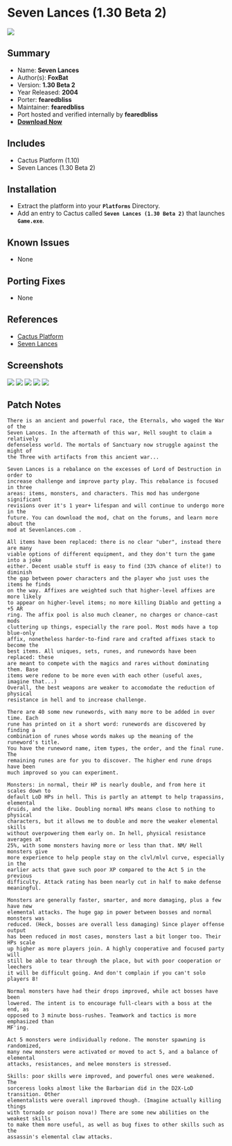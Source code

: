 # Seven Lances (1.30 Beta 2)

![](https://xyinn.org/diablo/platforms/platinum/Seven_Lances_1.30_Beta_2/screenshots/Screenshot001.jpg)

## Summary

- Name: **Seven Lances**
- Author(s): **FoxBat**
- Version: **1.30 Beta 2**
- Year Released: **2004**
- Porter: **fearedbliss**
- Maintainer: **fearedbliss**
- Port hosted and verified internally by **fearedbliss**
- [**Download Now**](https://xyinn.org/diablo/platforms/platinum/Seven_Lances_1.30_Beta_2/)

## Includes

- Cactus Platform (1.10)
- Seven Lances (1.30 Beta 2)

## Installation

- Extract the platform into your **`Platforms`** Directory.
- Add an entry to Cactus called **`Seven Lances (1.30 Beta 2)`** that launches
  **`Game.exe`**.

## Known Issues

- None

## Porting Fixes

- None

## References

- [Cactus Platform](https://github.com/fearedbliss/Cactus)
- [Seven Lances](https://www.moddb.com/mods/seven-lances/downloads/130beta2)

## Screenshots

![](https://xyinn.org/diablo/platforms/platinum/Seven_Lances_1.30_Beta_2/screenshots/Screenshot002.jpg)
![](https://xyinn.org/diablo/platforms/platinum/Seven_Lances_1.30_Beta_2/screenshots/Screenshot003.jpg)
![](https://xyinn.org/diablo/platforms/platinum/Seven_Lances_1.30_Beta_2/screenshots/Screenshot004.jpg)
![](https://xyinn.org/diablo/platforms/platinum/Seven_Lances_1.30_Beta_2/screenshots/Screenshot005.jpg)
![](https://xyinn.org/diablo/platforms/platinum/Seven_Lances_1.30_Beta_2/screenshots/Screenshot006.jpg)

## Patch Notes

```
There is an ancient and powerful race, the Eternals, who waged the War of the
Seven Lances. In the aftermath of this war, Hell sought to claim a relatively
defenseless world. The mortals of Sanctuary now struggle against the might of
the Three with artifacts from this ancient war...

Seven Lances is a rebalance on the excesses of Lord of Destruction in order to
increase challenge and improve party play. This rebalance is focused in three
areas: items, monsters, and characters. This mod has undergone significant
revisions over it's 1 year+ lifespan and will continue to undergo more in the
future. You can download the mod, chat on the forums, and learn more about the
mod at Sevenlances.com .

All items have been replaced: there is no clear "uber", instead there are many
viable options of different equipment, and they don't turn the game into a joke
either. Decent usable stuff is easy to find (33% chance of elite!) to diminish
the gap between power characters and the player who just uses the items he finds
on the way. Affixes are weighted such that higher-level affixes are more likely
to appear on higher-level items; no more killing Diablo and getting a +5 AR
ring. The affix pool is also much cleaner, no charges or chance-cast mods
cluttering up things, especially the rare pool. Most mods have a top blue-only
affix, nonetheless harder-to-find rare and crafted affixes stack to become the
best items. All uniques, sets, runes, and runewords have been replaced: these
are meant to compete with the magics and rares without dominating them. Base
items were redone to be more even with each other (useful axes, imagine that...)
Overall, the best weapons are weaker to accomodate the reduction of physical
resistance in hell and to increase challenge.

There are 40 some new runewords, with many more to be added in over time. Each
rune has printed on it a short word: runewords are discovered by finding a
combination of runes whose words makes up the meaning of the runeword's title.
You have the runeword name, item types, the order, and the final rune. The
remaining runes are for you to discover. The higher end rune drops have been
much improved so you can experiment.

Monsters: in normal, their HP is nearly double, and from here it scales down to
default LoD HPs in hell. This is partly an attempt to help trapassins, elemental
druids, and the like. Doubling normal HPs means close to nothing to physical
characters, but it allows me to double and more the weaker elemental skills
without overpowering them early on. In hell, physical resistance averages at
25%, with some monsters having more or less than that. NM/ Hell monsters give
more experience to help people stay on the clvl/mlvl curve, especially in the
earlier acts that gave such poor XP compared to the Act 5 in the previous
difficulty. Attack rating has been nearly cut in half to make defense meaningful.

Monsters are generally faster, smarter, and more damaging, plus a few have new
elemental attacks. The huge gap in power between bosses and normal monsters was
reduced. (Heck, bosses are overall less damaging) Since player offense output
has been reduced in most cases, monsters last a bit longer too. Their HPs scale
up higher as more players join. A highly cooperative and focused party will
still be able to tear through the place, but with poor cooperation or leechers
it will be difficult going. And don't complain if you can't solo players 8!

Normal monsters have had their drops improved, while act bosses have been
lowered. The intent is to encourage full-clears with a boss at the end, as
opposed to 3 minute boss-rushes. Teamwork and tactics is more emphasized than
MF'ing.

Act 5 monsters were individually redone. The monster spawning is randomized,
many new monsters were activated or moved to act 5, and a balance of elemental
attacks, resistances, and melee monsters is stressed.

Skills: poor skills were improved, and powerful ones were weakened. The
sorceress looks almost like the Barbarian did in the D2X-LoD transition. Other
elementalists were overall improved though. (Imagine actually killing things
with tornado or poison nova!) There are some new abilities on the weakest skills
to make them more useful, as well as bug fixes to other skills such as the
assassin's elemental claw attacks.
```